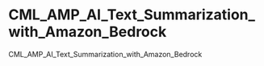 # CML_AMP_AI_Text_Summarization_with_Amazon_Bedrock
CML_AMP_AI_Text_Summarization_with_Amazon_Bedrock
